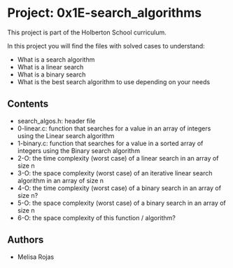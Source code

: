 # Project: 0x1E-search_algorithms

This project is part of the Holberton School curriculum.

In this project you will find the files with solved cases to understand:

* What is a search algorithm
* What is a linear search
* What is a binary search
* What is the best search algorithm to use depending on your needs

## Contents

* search_algos.h: header file
* 0-linear.c: function that searches for a value in an array of integers using the Linear search algorithm
* 1-binary.c: function that searches for a value in a sorted array of integers using the Binary search algorithm
* 2-O: the time complexity (worst case) of a linear search in an array of size n
* 3-O: the space complexity (worst case) of an iterative linear search algorithm in an array of size n
* 4-O: the time complexity (worst case) of a binary search in an array of size n?
* 5-O: the space complexity (worst case) of a binary search in an array of size n
* 6-O: the space complexity of this function / algorithm?

## Authors

* Melisa Rojas


